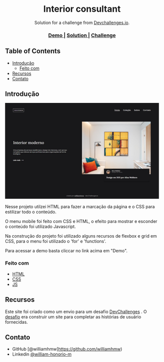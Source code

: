 <!-- Please update value in the {}  -->

<h1 align="center">Interior consultant</h1>

<div align="center">
   Solution for a challenge from  <a href="http://devchallenges.io" target="_blank">Devchallenges.io</a>.
</div>

<div align="center">
  <h3>
    <a href="https://williamhmw.github.io/interior-consultant/">
      Demo
    </a>
    <span> | </span>
    <a href="https://github.com/williamhmw/interior-consultant">
      Solution
    </a>
    <span> | </span>
    <a href="https://devchallenges.io/challenges/Jymh2b2FyebRTUljkNcb">
      Challenge
    </a>
  </h3>
</div>

<!-- TABLE OF CONTENTS -->

## Table of Contents

- [Introdução](#introdução)
  - [Feito com](#feito-com)
- [Recursos](#recursos)
- [Contato](#contact)

<!-- OVERVIEW -->

## Introdução

![screenshot](./img/screenshot.jpg)

Nesse projeto utilzei HTML para fazer a marcação da página e o CSS para estilizar todo o conteúdo.

O menu mobile foi feito com CSS e HTML, o efeito para mostrar e esconder o conteúdo foi utilizado Javascript.

Na construção do projeto foi utilizado alguns recursos de flexbox e grid em CSS, para o menu foi utilizado o 'for' e 'functions'.

Para acessar a demo basta cliccar no link acima em "Demo".

### Feito com

<!-- This section should list any major frameworks that you built your project using. Here are a few examples.-->

- [HTML](https://developer.mozilla.org/en-US/docs/Web/HTML)
- [CSS](https://developer.mozilla.org/en-US/docs/Web/CSS)
- [JS](https://developer.mozilla.org/en-US/docs/Web/JavaScript)


## Recursos

<!-- List the features of your application or follow the template. Don't share the figma file here :) -->

Este site foi criado como um envio para um desafio [DevChallenges](https://devchallenges.io/challenges) . O [desafio](https://devchallenges.io/challenges/Jymh2b2FyebRTUljkNcb) era construir um site para completar as histórias de usuário fornecidas.


## Contato

- GitHub [@williamhmw]https://github.com/williamhmw)
- Linkedin [@william-honorio-m](https://www.linkedin.com/in/william-honorio-m/)